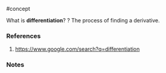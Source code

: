 #concept


What is **differentiation**?
?
The process of finding a derivative.
<!--LEARN:ibuoANJF-->

### References
1. https://www.google.com/search?q=differentiation

### Notes




